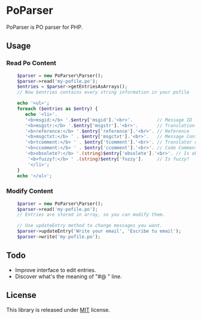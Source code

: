 # PoParser
PoParser is PO parser for PHP.

## Usage
### Read Po Content
```php
    $parser = new PoParser\Parser();
    $parser->read('my-pofile.po');
    $entries = $parser->getEntriesAsArrays();
    // Now $entries contains every string information in your pofile

    echo '<ul>';
    foreach ($entries as $entry) {
       echo '<li>'.
       '<b>msgid:</b> '.$entry['msgid'].'<br>'.         // Message ID
       '<b>msgstr:</b> '.$entry['msgstr'].'<br>'.       // Translation
       '<b>reference:</b> '.$entry['reference'].'<br>'. // Reference
       '<b>msgctxt:</b> ' . $entry['msgctxt'].'<br>'.   // Message Context
       '<b>tcomment:</b> ' . $entry['tcomment'].'<br>'. // Translator comment
	   '<b>ccomment:</b> ' . $entry['ccomment'].'<br>'. // Code Comment
	   '<b>obsolete?:</b> '.(string)$entry['obsolete'].'<br>'. // Is obsolete?
		'<b>fuzzy?:</b> ' .(string)$entry['fuzzy'].     // Is fuzzy?
		'</li>';
	}
	echo '</ul>';
```

### Modify Content
```php
    $parser = new PoParser\Parser();
    $parser->read('my-pofile.po');
    // Entries are stored in array, so you can modify them.

    // Use updateEntry method to change messages you want.
    $parser->updateEntry('Write your email', 'Escribe tu email');
    $parser->write('my-pofile.po');
```

## Todo
* Improve interface to edit entries.
* Discover what's the meaning of "#@ " line.

## License
This library is released under [MIT](http://www.tldrlegal.com/license/mit-license) license.
